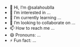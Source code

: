 - 👋 Hi, I’m @salahoublla
- 👀 I’m interested in ...
- 🌱 I’m currently learning ...
- 💞️ I’m looking to collaborate on ...
- 📫 How to reach me ...
- 😄 Pronouns: ...
- ⚡ Fun fact: ...

<!---
salahoublla/salahoublla is a ✨ special ✨ repository because its `README.md` (this file) appears on your GitHub profile.
You can click the Preview link to take a look at your changes.
--->
